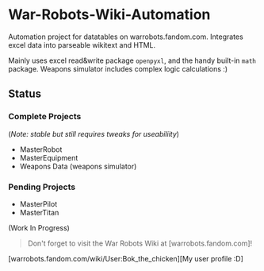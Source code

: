 # War-Robots-Wiki-Automation
Automation project for datatables on warrobots.fandom.com. Integrates excel data into parseable wikitext and HTML. 

Mainly uses excel read&write package `openpyxl`, and the handy built-in `math` package. 
Weapons simulator includes complex logic calculations :)

## Status
### Complete Projects
(_Note: stable but still requires tweaks for useabiliity_)
* MasterRobot
* MasterEquipment
* Weapons Data (weapons simulator)

### Pending Projects
* MasterPilot
* MasterTitan

(Work In Progress)

> Don't forget to visit the War Robots Wiki at [warrobots.fandom.com]!

[warrobots.fandom.com/wiki/User:Bok_the_chicken][My user profile :D]
